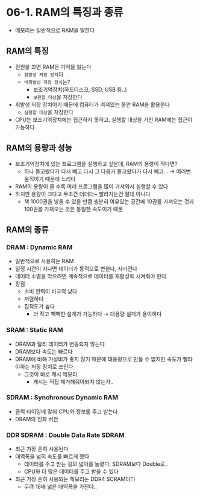 # 06-1. RAM의 특징과 종류

- 메모리는 일반적으로 RAM을 말한다

## RAM의 특징

- 전원을 끄면 RAM은 기억을 잃는다
  - `휘발성 저장 장치`다
  - `비휘발성 저장 장치`는?
    - 보조기억장치(하드디스크, SSD, USB 등..)
    - `보관할 대상`을 저장한다
- 휘발성 저장 장치이기 때문에 컴퓨터가 켜져있는 동안 RAM을 활용한다
  - `실행할 대상`을 저장한다
- CPU는 보조기억장치에는 접근하지 못하고, 실행할 대상을 가진 RAM에는 접근이 가능하다

## RAM의 용량과 성능

- 보조기억장치에 있는 프로그램을 실행하고 싶은데, RAM의 용량이 작다면?
  - 하나 들고왔다가 다시 빼고 다시 그 다음거 들고왔다가 다시 빼고… → 여러번 움직이기 때문에 느리다
- RAM의 용량이 클 수록 여러 프로그램을 많이 가져와서 실행할 수 있다
- 하지만 용량이 크다고 무조건 더더더~ 빨라지는건 절대 아니다
  - 책 1000권을 넣을 수 있을 만큼 충분히 여유있는 공간에 10권를 가져오는 것과 100권를 가져오는 것은 동일한 속도이기 때문

## RAM의 종류

### DRAM : Dynamic RAM

- 일반적으로 사용하는 RAM
- 일정 시간이 지나면 데이터가 동적으로 변한다, 사라진다
- 데이터 소멸을 막으려면 계속적으로 데이터를 재활성화 시켜줘야 한다
- 장점
  - 소비 전력이 비교적 낮다
  - 저렴하다
  - 집적도가 높다
    - 더 작고 빽빽한 설계가 가능하다 → 대용량 설계가 용이하다

### SRAM : Static RAM

- DRAM과 달리 데이터가 변동되지 않는다
- DRAM보다 속도는 빠르다
- DRAM에 비해 가성비가 좋지 않기 때문에 대용량으로 만들 수 없지만 속도가 빨라야하는 저장 장치로 쓰인다
  - 그것이 바로 캐시 메모리
    - 캐시는 직접 제거해줘야되지 않는가..

### SDRAM : Synchronous Dynamic RAM

- 클럭 타이밍에 맞춰 CPU와 정보를 주고 받는다
- DRAM의 진화 버전

### DDR SDRAM : Double Data Rate SDRAM

- 최근 가장 흔히 사용된다
- 대역폭을 넓혀 속도를 빠르게 했다
  - 데이터를 주고 받는 길의 넓이를 늘렸다. SDRAM보다 Double로..
  - CPU와 더 많은 데이터를 주고 받을 수 있다
- 최근 가장 흔히 사용되는 메모리는 DDR4 SCRAM이다
  - 무려 16배 넓은 대역폭을 가진다..
